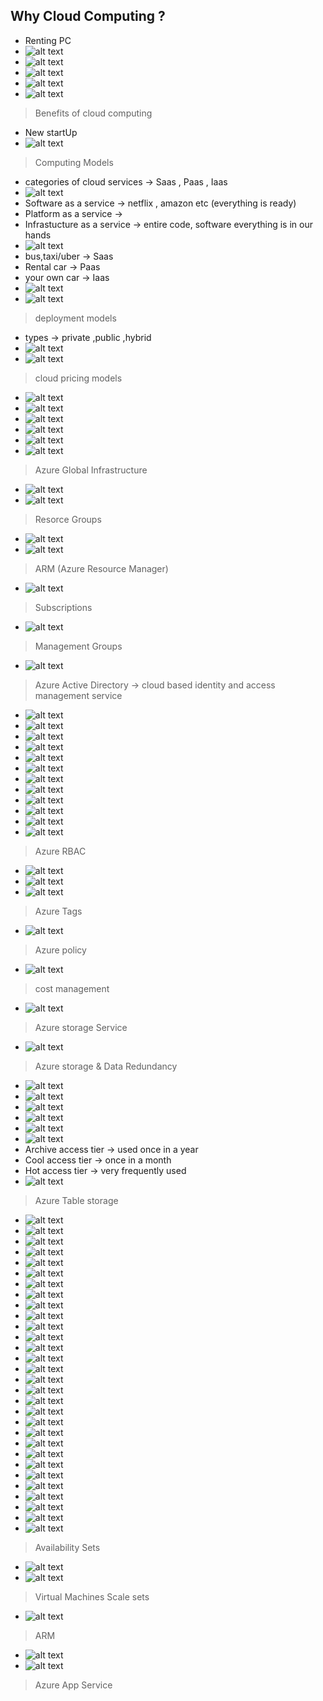 ## Why Cloud Computing ?

- Renting PC
- ![alt text](image.png)
- ![alt text](image-1.png)
- ![alt text](image-2.png)
- ![alt text](image-3.png)
- ![alt text](image-4.png)

> Benefits of cloud computing

- New startUp
- ![alt text](image-5.png)

> Computing Models

- categories of cloud services -> Saas , Paas , Iaas
- ![alt text](image-6.png)
- Software as a service -> netflix , amazon etc (everything is ready)
- Platform as a service ->
- Infrastucture as a service -> entire code, software everything is in our hands
- ![alt text](image-8.png)
- bus,taxi/uber -> Saas
- Rental car -> Paas
- your own car -> Iaas
- ![alt text](image-9.png)
- ![alt text](image-10.png)

> deployment models

- types -> private ,public ,hybrid
- ![alt text](image-11.png)
- ![alt text](image-12.png)

> cloud pricing models

- ![alt text](image-13.png)
- ![alt text](image-14.png)
- ![alt text](image-15.png)
- ![alt text](image-16.png)
- ![alt text](image-17.png)
- ![alt text](image-18.png)

> Azure Global Infrastructure

- ![alt text](image-19.png)
- ![alt text](image-20.png)

> Resorce Groups

- ![alt text](image-21.png)
- ![alt text](image-22.png)

> ARM (Azure Resource Manager)

- ![alt text](image-23.png)

> Subscriptions

- ![alt text](image-24.png)

> Management Groups

- ![alt text](image-25.png)

> Azure Active Directory -> cloud based identity and access management service

- ![alt text](image-26.png)
- ![alt text](image-27.png)
- ![alt text](image-28.png)
- ![alt text](image-29.png)
- ![alt text](image-30.png)
- ![alt text](image-31.png)
- ![alt text](image-32.png)
- ![alt text](image-33.png)
- ![alt text](image-34.png)
- ![alt text](image-35.png)
- ![alt text](image-36.png)
- ![alt text](image-37.png)

> Azure RBAC

- ![alt text](image-38.png)
- ![alt text](image-39.png)
- ![alt text](image-40.png)

> Azure Tags

- ![alt text](image-41.png)

> Azure policy

- ![alt text](image-42.png)

> cost management

- ![alt text](image-43.png)

> Azure storage Service

- ![alt text](image-44.png)

> Azure storage & Data Redundancy

- ![alt text](image-45.png)
- ![alt text](image-46.png)
- ![alt text](image-47.png)
- ![alt text](image-48.png)
- ![alt text](image-49.png)
- ![alt text](image-50.png)
- Archive access tier -> used once in a year
- Cool access tier -> once in a month
- Hot access tier -> very frequently used
- ![alt text](image-51.png)

> Azure Table storage

- ![alt text](image-52.png)
- ![alt text](image-53.png)
- ![alt text](image-54.png)
- ![alt text](image-55.png)
- ![alt text](image-56.png)
- ![alt text](image-57.png)
- ![alt text](image-58.png)
- ![alt text](image-59.png)
- ![alt text](image-60.png)
- ![alt text](image-61.png)
- ![alt text](image-62.png)
- ![alt text](image-63.png)
- ![alt text](image-64.png)
- ![alt text](image-65.png)
- ![alt text](image-66.png)
- ![alt text](image-67.png)
- ![alt text](image-68.png)
- ![alt text](image-69.png)
- ![alt text](image-70.png)
- ![alt text](image-71.png)
- ![alt text](image-72.png)
- ![alt text](image-73.png)
- ![alt text](image-74.png)
- ![alt text](image-75.png)
- ![alt text](image-76.png)
- ![alt text](image-77.png)
- ![alt text](image-78.png)
- ![alt text](image-79.png)
- ![alt text](image-80.png)
- ![alt text](image-81.png)

> Availability Sets

- ![alt text](image-82.png)
- ![alt text](image-83.png)

> Virtual Machines Scale sets

- ![alt text](image-84.png)

> ARM

- ![alt text](image-85.png)
- ![alt text](image-86.png)

> Azure App Service
